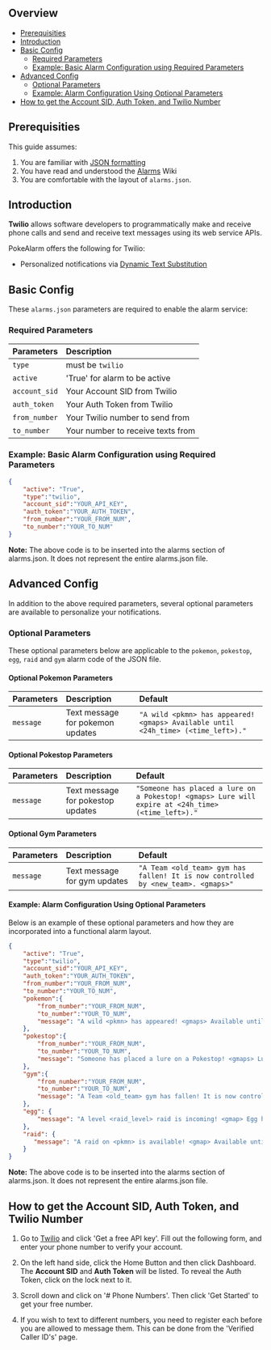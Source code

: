 ## Overview
* [Prerequisities](#prerequisities)
* [Introduction](#introduction)
* [Basic Config](#basic-config)
  * [Required Parameters](#required-parameters)
  * [Example: Basic Alarm Configuration using Required Parameters](#example-basic-alarm-configuration-using-required-parameters)
* [Advanced Config](#advanced-config)
  * [Optional Parameters](#optional-parameters)
  * [Example: Alarm Configuration Using Optional Parameters](#example-alarm-configuration-using-optional-parameters)
* [How to get the Account SID, Auth Token, and Twilio Number](#how-to-get-the-account-sid-auth-token-and-twilio-number)


## Prerequisities
This guide assumes:

1. You are familiar with [JSON formatting](http://www.w3schools.com/json/default.asp)
2. You have read and understood the [Alarms](https://github.com/kvangent/PokeAlarm/wiki/Alarms) Wiki
3. You are comfortable with the layout of `alarms.json`.

## Introduction

**Twilio** allows software developers to programmatically make and receive phone calls and send and receive text messages using its web service APIs.


PokeAlarm offers the following for Twilio:

* Personalized notifications via [Dynamic Text Substitution](Dynamic-Text-Substitution)

## Basic Config
These `alarms.json` parameters are required to enable the alarm service:
### Required Parameters
| Parameters     | Description                            | 
|:-------------- |:---------------------------------------|
|`type`          | must be `twilio`                       |
|`active`        | 'True' for alarm to be active          |
|`account_sid`   | Your Account SID from Twilio           |
|`auth_token`    | Your Auth Token from Twilio            |
|`from_number`   | Your Twilio number to send from        |
|`to_number`     | Your number to receive texts from      |

### Example: Basic Alarm Configuration using Required Parameters
```json
{
	"active": "True",
	"type":"twilio",
	"account_sid":"YOUR_API_KEY",
	"auth_token":"YOUR_AUTH_TOKEN",
	"from_number":"YOUR_FROM_NUM",
	"to_number":"YOUR_TO_NUM"
}
```
**Note:** The above code is to be inserted into the alarms section of alarms.json. It does not represent the entire alarms.json file.

## Advanced Config
In addition to the above required parameters, several optional parameters are available to personalize your notifications.

### Optional Parameters

These optional parameters below are applicable to the `pokemon`, `pokestop`, `egg`, `raid` and `gym` alarm code of the JSON file.

#### Optional Pokemon Parameters
| Parameters    | Description                                       | Default																			|
|:--------------|:--------------------------------------------------|:----------------------------------------------------------------------------------|
|`message`		| Text message for pokemon updates	                | `"A wild <pkmn> has appeared! <gmaps> Available until <24h_time> (<time_left>)."`	|

#### Optional Pokestop Parameters
| Parameters    | Description                                       | Default																			|
|:--------------|:--------------------------------------------------|:----------------------------------------------------------------------------------|
|`message`		| Text message for pokestop updates		            | `"Someone has placed a lure on a Pokestop! <gmaps> Lure will expire at <24h_time> (<time_left>)."`	|

#### Optional Gym Parameters
| Parameters    | Description                                       | Default																			|
|:--------------|:--------------------------------------------------|:----------------------------------------------------------------------------------|
|`message`		| Text message for gym updates 						| `"A Team <old_team> gym has fallen! It is now controlled by <new_team>. <gmaps>"`	|


#### Example: Alarm Configuration Using Optional Parameters
Below is an example of these optional parameters and how they are incorporated into a functional alarm layout.
```json
{
    "active": "True",
    "type":"twilio",
    "account_sid":"YOUR_API_KEY",
    "auth_token":"YOUR_AUTH_TOKEN",
    "from_number":"YOUR_FROM_NUM",
    "to_number":"YOUR_TO_NUM",
    "pokemon":{
        "from_number":"YOUR_FROM_NUM",
        "to_number":"YOUR_TO_NUM",
        "message": "A wild <pkmn> has appeared! <gmaps> Available until <24h_time> (<time_left>)."
    },
    "pokestop":{
        "from_number":"YOUR_FROM_NUM",
        "to_number":"YOUR_TO_NUM",
        "message": "Someone has placed a lure on a Pokestop! <gmaps> Lure will expire at <24h_time> (<time_left>)."
    },
    "gym":{
        "from_number":"YOUR_FROM_NUM",
        "to_number":"YOUR_TO_NUM",
        "message": "A Team <old_team> gym has fallen! It is now controlled by <new_team>. <gmaps>"
    },
    "egg": {
        "message": "A level <raid_level> raid is incoming! <gmap> Egg hatches <begin_24h_time> (<begin_time_left>)."
    },
    "raid": {
       "message": "A raid on <pkmn> is available! <gmap> Available until <24h_time> (<time_left>)."
    }
}
```
**Note:** The above code is to be inserted into the alarms section of alarms.json. It does not represent the entire alarms.json file.

## How to get the Account SID, Auth Token, and Twilio Number

1. Go to [Twilio](https://www.twilio.com) and click 'Get a free API key'. Fill out the following form, and enter your phone number to verify your account.

2. On the left hand side, click the Home Button and then click Dashboard. The **Account SID** and **Auth Token** will be listed. To reveal the Auth Token, click on the lock next to it.

3. Scroll down and click on '# Phone Numbers'. Then click 'Get Started' to get your free number. 

4. If you wish to text to different numbers, you need to register each before you are allowed to message them. This can be done from the 'Verified Caller ID's' page.
